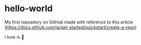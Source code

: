 # hello-world
My first repository on GitHub made with reference to this article (https://docs.github.com/ja/get-started/quickstart/create-a-repo)

I love ☕ 📕
